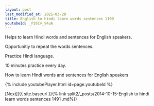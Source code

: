 ```yaml
---
layout: post
last_modified_at: 2021-03-29
title: English to hindi learn words sentences 1109 
youtubeId: _P26Cv_94uA
---
```

 
 
Helps to learn Hindi words and sentences for English speakers.

Opportunitiy to repeat the words sentences. 

Practice Hindi language. 
 
10 minutes practice every day. 
 
How to learn Hindi words and sentences for English speakers 
 
{% include youtubePlayer.html id=page.youtubeId %}
 
 
[Next]({{ site.baseurl }}{% link  split2/_posts/2014-10-15-English to hindi learn words sentences 1491 .md%})
 
